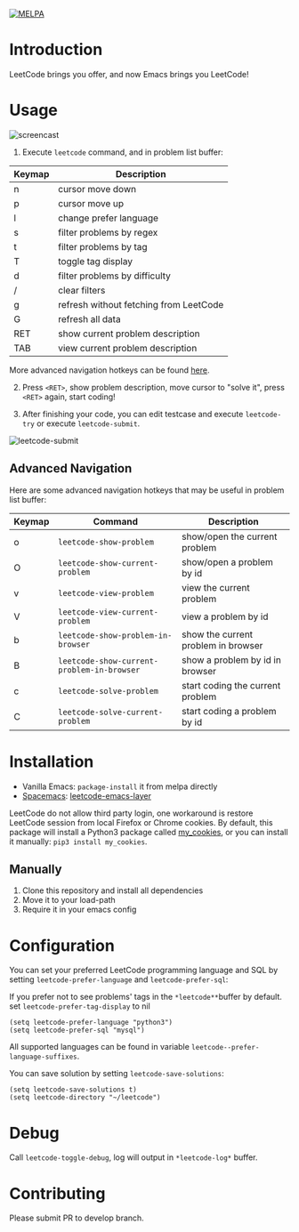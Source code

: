 [![MELPA](https://melpa.org/packages/leetcode-badge.svg)](https://melpa.org/#/leetcode)
# Introduction

LeetCode brings you offer, and now Emacs brings you LeetCode!

# Usage

![screencast](images/screencast.gif)

1. Execute `leetcode` command, and in problem list buffer:

| Keymap | Description                            |
|--------|----------------------------------------|
| n      | cursor move down                       |
| p      | cursor move up                         |
| l      | change prefer language                 |
| s      | filter problems by regex               |
| t      | filter problems by tag                 |
| T      | toggle tag display                     |
| d      | filter problems by difficulty          |
| /      | clear filters                          |
| g      | refresh without fetching from LeetCode |
| G      | refresh all data                       |
| RET    | show current problem description       |
| TAB    | view current problem description       |

More advanced navigation hotkeys can be found [here](#advanced-navigation).

2. Press `<RET>`, show problem description, move cursor to "solve it", press
   `<RET>` again, start coding!

3. After finishing your code, you can edit testcase and execute `leetcode-try`
   or execute `leetcode-submit`.

![leetcode-submit](images/leetcode-submit.png)

## Advanced Navigation

Here are some advanced navigation hotkeys that may be useful in problem list buffer:

| Keymap | Command                                    | Description                         |
|--------|--------------------------------------------|-------------------------------------|
| o      | `leetcode-show-problem`                    | show/open the current problem       |
| O      | `leetcode-show-current-problem`            | show/open a problem by id           |
| v      | `leetcode-view-problem`                    | view the current problem            |
| V      | `leetcode-view-current-problem`            | view a problem by id                |
| b      | `leetcode-show-problem-in-browser`         | show the current problem in browser |
| B      | `leetcode-show-current-problem-in-browser` | show a problem by id in browser     |
| c      | `leetcode-solve-problem`                   | start coding the current problem    |
| C      | `leetcode-solve-current-problem`           | start coding a problem by id        |

# Installation

- Vanilla Emacs: `package-install` it from melpa directly
- [Spacemacs](https://github.com/syl20bnr/spacemacs):
  [leetcode-emacs-layer](https://github.com/anmoljagetia/leetcode-emacs-layer)

LeetCode do not allow third party login, one workaround is restore LeetCode
session from local Firefox or Chrome cookies. By default, this package will
install a Python3 package called
[my\_cookies](https://github.com/kaiwk/my_cookies), or you can install it
manually: `pip3 install my_cookies`.

## Manually

1. Clone this repository and install all dependencies
2. Move it to your load-path
3. Require it in your emacs config

# Configuration

You can set your preferred LeetCode programming language and SQL by setting
`leetcode-prefer-language` and `leetcode-prefer-sql`:

If you prefer not to see problems' tags in the `*leetcode**`buffer by default.
set `leetcode-prefer-tag-display` to nil

```elisp
(setq leetcode-prefer-language "python3")
(setq leetcode-prefer-sql "mysql")
```

All supported languages can be found in variable
`leetcode--prefer-language-suffixes`.

You can save solution by setting `leetcode-save-solutions`:

```elisp
(setq leetcode-save-solutions t)
(setq leetcode-directory "~/leetcode")
```

# Debug

Call `leetcode-toggle-debug`, log will output in `*leetcode-log*` buffer.

# Contributing

Please submit PR to develop branch.
